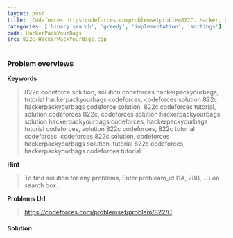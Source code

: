 ```yaml
---
layout: post
title:  Codeforces https:codeforces.comproblemsetproblem822C. Hacker, pack your bags! solution
categories: ['binary search', 'greedy', 'implementation', 'sortings']
code: HackerPackYourBags
src: 822C-HackerPackYourBags.cpp
---
```

### **Problem overviews**

**Keywords**
> 822c codeforce solution, solution codeforces hackerpackyourbags, tutorial hackerpackyourbags codeforces, codeforces solution 822c, hackerpackyourbags codeforce solution, 822c codeforces tutorial, solution codeforces 822c, codeforces solution hackerpackyourbags, solution hackerpackyourbags codeforces, hackerpackyourbags tutorial codeforces, solution 822c codeforces, 822c tutorial codeforces, codeforces 822c solution, codeforces hackerpackyourbags solution, tutorial 822c codeforces, hackerpackyourbags codeforces tutorial

**Hint**
> To find solution for any problems, Enter probleam_id (1A, 28B, ...) on search box. 

**Problems Url**
> https://codeforces.com/problemset/problem/822/C

#### **Solution**



